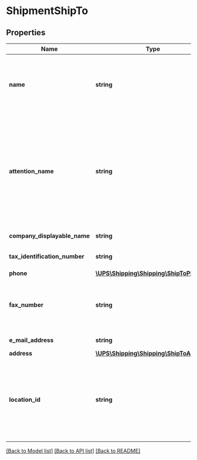 # ShipmentShipTo

## Properties
Name | Type | Description | Notes
------------ | ------------- | ------------- | -------------
**name** | **string** | Consignee&#x27;s company name.  All other accounts must be either a daily pickup account or an occasional account. | 
**attention_name** | **string** | Contact name at the consignee&#x27;s location.  Required for: UPS Next Day Air® Early service, and when ShipTo country or territory is different than ShipFrom country or territory.  Required if Invoice International form is requested. | [optional] 
**company_displayable_name** | **string** | Not applicable for ShipTo | [optional] 
**tax_identification_number** | **string** | Consignee&#x27;s tax identification number. | [optional] 
**phone** | [**\UPS\Shipping\Shipping\ShipToPhone**](ShipToPhone.md) |  | [optional] 
**fax_number** | **string** | Consignee&#x27;s fax number.  If ShipTo country or territory is US 10 digits allowed, otherwise 1-15 digits allowed. | [optional] 
**e_mail_address** | **string** | Consignee&#x27;s email address. | [optional] 
**address** | [**\UPS\Shipping\Shipping\ShipToAddress**](ShipToAddress.md) |  | 
**location_id** | **string** | Location ID is a unique identifier referring to a specific shipping/receiving location.  Location ID must be alphanumeric characters. All letters must be capitalized. | [optional] 

[[Back to Model list]](../../README.md#documentation-for-models) [[Back to API list]](../../README.md#documentation-for-api-endpoints) [[Back to README]](../../README.md)

